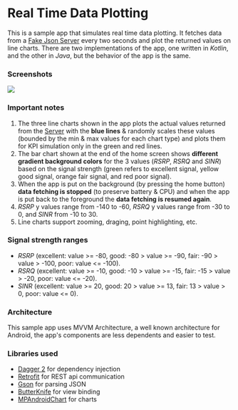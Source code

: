 # Real Time Data Plotting
This is a sample app that simulates real time data plotting. It fetches data from a [Fake Json Server][API] every two seconds and plot the returned values on line charts. There are two implementations of the app, one written in *Kotlin*, and the other in *Java*, but the behavior of the app is the same.

### Screenshots
<img src="screenshots/home.gif" />

### Important notes
1. The three line charts shown in the app plots the actual values returned from the [Server][API] with the **blue lines** & randomly scales these values (bounded by the min & max values for each chart type) and plots them for KPI simulation only in the green and red lines.
2. The bar chart shown at the end of the home screen shows **different gradient background colors** for the 3 values (*RSRP*, *RSRQ* and *SINR*) based on the signal strength (green refers to excellent signal, yellow good signal, orange fair signal, and red poor signal).
3. When the app is put on the background (by pressing the home button) __data fetching is stopped__ (to preserve battery & CPU) and when the app is put back to the foreground the __data fetching is resumed again__.
4. *RSRP* y values range from -140 to -60, *RSRQ* y values range from -30 to 0, and *SINR* from -10 to 30.
5. Line charts support zooming, draging, point highlighting, etc.

### Signal strength ranges
* _RSRP_ (excellent: value >= -80, good: -80 > value >= -90, fair: -90 > value > -100, poor: value <= -100).
* _RSRQ_ (excellent: value >= -10, good: -10 > value >= -15, fair: -15 > value > -20, poor: value <= -20).
* _SINR_ (excellent: value >= 20, good: 20 > value >= 13, fair: 13 > value > 0, poor: value <= 0).

### Architecture
This sample app uses MVVM Architecture, a well known architecture for Android, the app's components are less dependents and easier to test.

### Libraries used
* [Dagger 2][dagger2] for dependency injection
* [Retrofit][retrofit] for REST api communication
* [Gson][gson] for parsing JSON
* [ButterKnife][butterKnife] for view binding
* [MPAndroidChart][charting] for charts

[dagger2]: https://google.github.io/dagger
[retrofit]: http://square.github.io/retrofit
[gson]: https://github.com/google/gson
[butterKnife]: https://github.com/JakeWharton/butterknife
[charting]: https://github.com/PhilJay/MPAndroidChart
[API]: https://my-json-server.typicode.com/mahmoud-adel-sayed/Real-Time-Data-Plotting/netInfo
